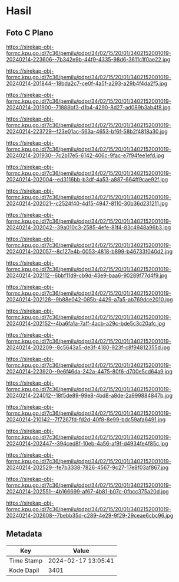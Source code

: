 # Hasil

## Foto C Plano

https://sirekap-obj-formc.kpu.go.id/7c36/pemilu/pdpr/34/02/15/20/01/3402152001019-20240214-223606--7b342e9b-44f9-4335-98d6-3611c1f0ae22.jpg

https://sirekap-obj-formc.kpu.go.id/7c36/pemilu/pdpr/34/02/15/20/01/3402152001019-20240214-201844--18bda2c7-ce0f-4a5f-a293-a29b4f4da2f5.jpg

https://sirekap-obj-formc.kpu.go.id/7c36/pemilu/pdpr/34/02/15/20/01/3402152001019-20240214-201900--71888bf3-d1b4-4290-8d27-ad089b3ab4f8.jpg

https://sirekap-obj-formc.kpu.go.id/7c36/pemilu/pdpr/34/02/15/20/01/3402152001019-20240214-223729--f23e01ac-563a-4653-bf6f-58b2f4818a30.jpg

https://sirekap-obj-formc.kpu.go.id/7c36/pemilu/pdpr/34/02/15/20/01/3402152001019-20240214-201930--7c2b17e5-6142-406c-9fac-e7f94fee1efd.jpg

https://sirekap-obj-formc.kpu.go.id/7c36/pemilu/pdpr/34/02/15/20/01/3402152001019-20240214-202004--ed3116bb-b3df-4a53-a887-664ff9cae92f.jpg

https://sirekap-obj-formc.kpu.go.id/7c36/pemilu/pdpr/34/02/15/20/01/3402152001019-20240214-202021--c2524f40-4d15-4947-8110-30b36d231211.jpg

https://sirekap-obj-formc.kpu.go.id/7c36/pemilu/pdpr/34/02/15/20/01/3402152001019-20240214-202042--39a010c3-2585-4efe-81f4-83c4948a96b3.jpg

https://sirekap-obj-formc.kpu.go.id/7c36/pemilu/pdpr/34/02/15/20/01/3402152001019-20240214-202057--8c127e4b-0053-4818-b899-b46733f040d2.jpg

https://sirekap-obj-formc.kpu.go.id/7c36/pemilu/pdpr/34/02/15/20/01/3402152001019-20240214-202112--6bbf11d9-cb9d-43e9-baa6-90289f77d4f9.jpg

https://sirekap-obj-formc.kpu.go.id/7c36/pemilu/pdpr/34/02/15/20/01/3402152001019-20240214-202128--9b88e042-085b-4429-a7a5-ab769dce2010.jpg

https://sirekap-obj-formc.kpu.go.id/7c36/pemilu/pdpr/34/02/15/20/01/3402152001019-20240214-202152--4ba6fa1a-7aff-4acb-a29c-bde5c3c20afc.jpg

https://sirekap-obj-formc.kpu.go.id/7c36/pemilu/pdpr/34/02/15/20/01/3402152001019-20240214-202209--8c5643a5-de3f-4180-923f-c8f94812355d.jpg

https://sirekap-obj-formc.kpu.go.id/7c36/pemilu/pdpr/34/02/15/20/01/3402152001019-20240214-223920--9e6f46da-242a-4475-80f6-d700e5cd64a9.jpg

https://sirekap-obj-formc.kpu.go.id/7c36/pemilu/pdpr/34/02/15/20/01/3402152001019-20240214-224012--18f5de89-99e8-4bd8-a8de-2a999884847b.jpg

https://sirekap-obj-formc.kpu.go.id/7c36/pemilu/pdpr/34/02/15/20/01/3402152001019-20240214-210142--7f7267fd-fd2d-40f8-8e99-bdc59afa6491.jpg

https://sirekap-obj-formc.kpu.go.id/7c36/pemilu/pdpr/34/02/15/20/01/3402152001019-20240214-202447--394ced8f-10eb-4a56-af9f-d4934fe4f85c.jpg

https://sirekap-obj-formc.kpu.go.id/7c36/pemilu/pdpr/34/02/15/20/01/3402152001019-20240214-202529--fe7b3338-7826-4567-9c27-17e8f03af867.jpg

https://sirekap-obj-formc.kpu.go.id/7c36/pemilu/pdpr/34/02/15/20/01/3402152001019-20240214-202551--4b166699-af67-4b81-b07c-0fbcc375a20d.jpg

https://sirekap-obj-formc.kpu.go.id/7c36/pemilu/pdpr/34/02/15/20/01/3402152001019-20240214-202608--7bebb35d-c289-4e29-9f29-29ceae6cbc96.jpg


## Metadata

| Key        | Value               |
| ---------- | ------------------- |
| Time Stamp | 2024-02-17 13:05:41 |
| Kode Dapil | 3401                |



